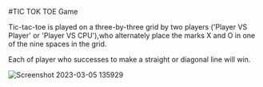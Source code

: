 #TIC TOK TOE Game

Tic-tac-toe is played on a three-by-three grid by two players ('Player VS Player' or 'Player VS CPU'),who alternately place the marks X and O in one of the nine spaces in the grid.


Each of player who successes to make a straight or diagonal line will win.

![Screenshot 2023-03-05 135929](https://user-images.githubusercontent.com/118259124/222955193-5503b101-cf7a-4a6d-9f6c-fc4ecdd787a1.png)
